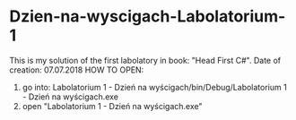 # Dzien-na-wyscigach-Labolatorium-1

This is my solution of the first labolatory in book: "Head First C#".
Date of creation: 07.07.2018
HOW TO OPEN: 
1) go into: Labolatorium 1 - Dzień na wyścigach/bin/Debug/Labolatorium 1 - Dzień na wyścigach.exe
2) open "Labolatorium 1 - Dzień na wyścigach.exe"
